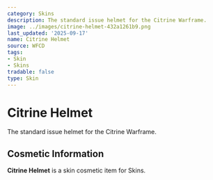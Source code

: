 ```yaml
---
category: Skins
description: The standard issue helmet for the Citrine Warframe.
image: ../images/citrine-helmet-432a1261b9.png
last_updated: '2025-09-17'
name: Citrine Helmet
source: WFCD
tags:
- Skin
- Skins
tradable: false
type: Skin
---
```


# Citrine Helmet

The standard issue helmet for the Citrine Warframe.

## Cosmetic Information

**Citrine Helmet** is a skin cosmetic item for Skins.

